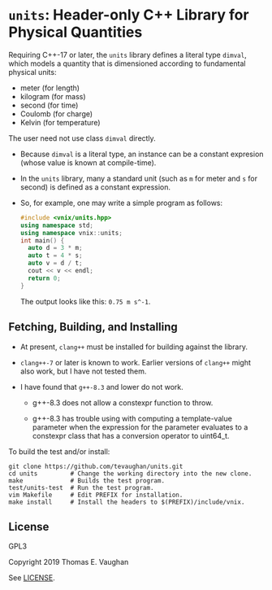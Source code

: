 # `units`: Header-only C++ Library for Physical Quantities

Requiring C++-17 or later, the `units` library defines a literal type `dimval`,
which models a quantity that is dimensioned according to fundamental physical
units:

- meter (for length)
- kilogram (for mass)
- second (for time)
- Coulomb (for charge)
- Kelvin (for temperature)

The user need not use class `dimval` directly.

- Because `dimval` is a literal type, an instance can be a constant expresion
  (whose value is known at compile-time).

- In the `units` library, many a standard unit (such as `m` for meter and `s`
  for second) is defined as a constant expression.

- So, for example, one may write a simple program as follows:
  ```c++
  #include <vnix/units.hpp>
  using namespace std;
  using namespace vnix::units;
  int main() {
    auto d = 3 * m;
    auto t = 4 * s;
    auto v = d / t;
    cout << v << endl;
    return 0;
  }
  ```
  The output looks like this: `0.75 m s^-1`.

## Fetching, Building, and Installing

- At present, `clang++` must be installed for building against the library.

- `clang++-7` or later is known to work.  Earlier versions of `clang++` might
  also work, but I have not tested them.

- I have found that `g++-8.3` and lower do not work.

    - g++-8.3 does not allow a constexpr function to throw.

    - g++-8.3 has trouble using with computing a template-value parameter when
      the expression for the parameter evaluates to a constexpr class that has
      a conversion operator to uint64_t.

To build the test and/or install:

```
git clone https://github.com/tevaughan/units.git
cd units         # Change the working directory into the new clone.
make             # Builds the test program.
test/units-test  # Run the test program.
vim Makefile     # Edit PREFIX for installation.
make install     # Install the headers to $(PREFIX)/include/vnix.
```

## License

GPL3

Copyright 2019  Thomas E. Vaughan

See [LICENSE](LICENSE).
